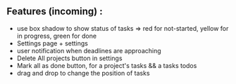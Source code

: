 ## Features (incoming) :

- use box shadow to show status of tasks => red for not-started, yellow for in progress, green for done
- Settings page + settings
- user notification when deadlines are approaching
- Delete All projects button in settings
- Mark all as done button, for a project's tasks && a tasks todos
- drag and drop to change the position of tasks
